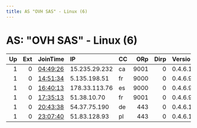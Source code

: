 ```yaml
---
title: AS "OVH SAS" - Linux (6)
---
```


# AS: "OVH SAS" - Linux (6)

|   Up |   Ext | JoinTime                                                                                              | IP            | CC   |   ORp |   Dirp | Version   | Contact                   | Nickname         |   eFamMembers |
|-----:|------:|:------------------------------------------------------------------------------------------------------|:--------------|:-----|------:|-------:|:----------|:--------------------------|:-----------------|--------------:|
|    1 |     0 | [04:49:26](https://nusenu.github.io/OrNetStats/w/relay/91490A07DDBC3B9DD146228995BDFFA35552BA28.html) | 15.235.29.232 | ca   |  9001 |      0 | 0.4.6.10  | root AT bungee DOT system | BSSP06           |            10 |
|    1 |     0 | [14:51:34](https://nusenu.github.io/OrNetStats/w/relay/ACE1AE510BBF7CC086FAD2D5CA18C7DD0F0D6419.html) | 5.135.198.51  | fr   |  9000 |      0 | 0.4.6.9   | None                      | Unnamed          |             1 |
|    1 |     0 | [16:40:13](https://nusenu.github.io/OrNetStats/w/relay/B6B83DC1C8DC74C0E629ACEF1F7FFE51C9FB884E.html) | 178.33.113.76 | es   |  9000 |      0 | 0.4.6.9   | None                      | Unnamed          |             1 |
|    1 |     0 | [17:35:13](https://nusenu.github.io/OrNetStats/w/relay/4B7571B3334ADA8F0BD0F8B31B1F9D11E42AD6F6.html) | 51.38.10.70   | fr   |  9001 |      0 | 0.4.6.9   | None                      | Unnamed          |             1 |
|    1 |     0 | [20:43:38](https://nusenu.github.io/OrNetStats/w/relay/92B8A30C1EF18B5B8CCA6B93E72B1FE5E5B18C03.html) | 54.37.75.190  | de   |   443 |      0 | 0.4.6.10  | relaytor@posteo.net       | relaytor         |             1 |
|    1 |     0 | [23:07:40](https://nusenu.github.io/OrNetStats/w/relay/C804B27E1310FB1815D20B84563C64E8B78CF45F.html) | 51.83.128.93  | pl   |   443 |      0 | 0.4.6.10  | StopWarinUkraineNow@proto | StopWarinUkraine |             1 |
